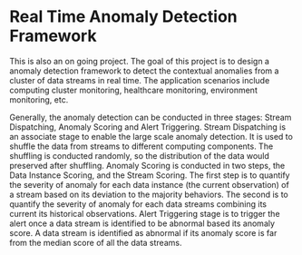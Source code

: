 Real Time Anomaly Detection Framework
=================

This is also an on going project. The goal of this project is to design a anomaly detection framework to detect the contextual anomalies from a cluster of data streams in real time. The application scenarios include computing cluster monitoring, healthcare monitoring, environment monitoring, etc.

Generally, the anomaly detection can be conducted in three stages: Stream Dispatching, Anomaly Scoring and Alert Triggering. Stream Dispatching is an associate stage to enable the large scale anomaly detection. It is used to shuffle the data from streams to different computing components. The shuffling is conducted randomly, so the distribution of the data would preserved after shuffling. Anomaly Scoring is conducted in two steps, the Data Instance Scoring, and the Stream Scoring. The first step is to quantify the severity of anomaly for each data instance (the current observation) of a stream based on its deviation to the majority behaviors. The second is to quantify the severity of anomaly for each data streams combining its current its historical observations. Alert Triggering stage is to trigger the alert once a data stream is identified to be abnormal based its anomaly score. A data stream is identified as abnormal if its anomaly score is far from the median score of all the data streams. 
